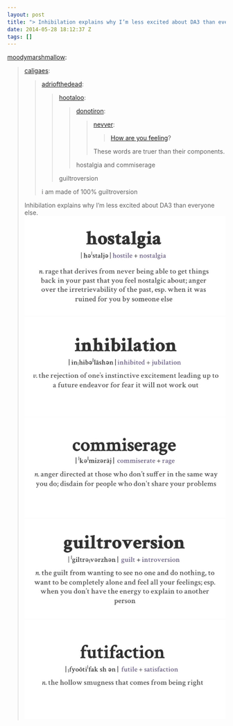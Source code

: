 ```yaml
---
layout: post
title: "> Inhibilation explains why I’m less excited about DA3 than everyone else."
date: 2014-05-28 18:12:37 Z
tags: []
---
```

[moodymarshmallow](http://moodymarshmallow.tumblr.com/post/60139382924/caligaes-adriofthedead-hootaloo):

> [caligaes](http://caligaes.tumblr.com/post/51927352674/adriofthedead-hootaloo-donotiron):
> 
> > [adriofthedead](http://adriofthedead.tumblr.com/post/51462109638/hootaloo-donotiron-nevver-how-are-you):
> > 
> > > [hootaloo](http://hootaloo.tumblr.com/post/51461564900/donotiron-nevver-how-are-you-feeling):
> > > 
> > > > [donotiron](http://donotiron.tumblr.com/post/51460873974/nevver-how-are-you-feeling-these-words-are):
> > > > 
> > > > > [nevver](http://thisisnthappiness.com/post/51451788633/how-are-you-feeling):
> > > > > 
> > > > > > [How are you feeling](http://www.the-emotionary.com/)?
> > > > > 
> > > > > These words are truer than their components.
> > > > 
> > > > hostalgia and commiserage
> > > 
> > > guiltroversion
> > 
> > i am made of 100% guiltroversion
> 
> Inhibilation explains why I’m less excited about DA3 than everyone else.
![](/media/2014/05/87118463892_0.jpg)
![](/media/2014/05/87118463892_1.jpg)
![](/media/2014/05/87118463892_2.jpg)
![](/media/2014/05/87118463892_3.jpg)
![](/media/2014/05/87118463892_4.jpg)
